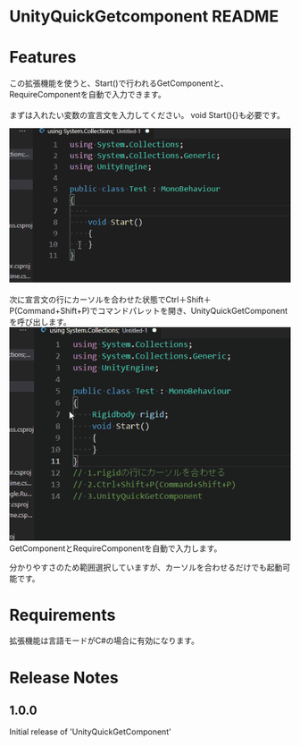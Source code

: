 # UnityQuickGetcomponent README

# Features
この拡張機能を使うと、Start()で行われるGetComponentと、RequireComponentを自動で入力できます。
<br>
<br>
まずは入れたい変数の宣言文を入力してください。
void Start(){}も必要です。

![宣言文を入力するGIF](images/WriteVariable.gif)
<br>
<br>
次に宣言文の行にカーソルを合わせた状態でCtrl＋Shift＋P(Command+Shift+P)でコマンドパレットを開き、UnityQuickGetComponentを呼び出します。
![コマンドを呼び出すGIF](images/QuickGetComponent.gif)
GetComponentとRequireComponentを自動で入力します。

分かりやすさのため範囲選択していますが、カーソルを合わせるだけでも起動可能です。

# Requirements
拡張機能は言語モードがC#の場合に有効になります。

# Release Notes

## 1.0.0
Initial release of 'UnityQuickGetComponent'
